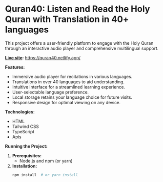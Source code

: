 # Quran40: Listen and Read the Holy Quran with Translation in 40+ languages

This project offers a user-friendly platform to engage with the Holy Quran through an interactive audio player and comprehensive multilingual support.

**[Live site](https://quran40.netlify.app/):**  https://quran40.netlify.app/

**Features:**

- Immersive audio player for recitations in various languages.
- Translations in over 40 languages to aid understanding.
- Intuitive interface for a streamlined learning experience.
- User-selectable language preference.
- Local storage retains your language choice for future visits.
- Responsive design for optimal viewing on any device.

**Technologies:**

- HTML
- Tailwind CSS
- TypeScript
- Apis


**Running the Project:**

1. **Prerequisites:**
   - Node.js and npm (or yarn)
2. **Installation:**
   ```bash
   npm install  # or yarn install
